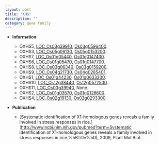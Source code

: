 ```yaml
---
layout: post
title: "XHS"
description: ""
category: gene family
---
```


* **Information**  
    + OXHS5, [LOC_Os03g39910](http://rice.uga.edu/cgi-bin/ORF_infopage.cgi?orf=LOC_Os03g39910), [Os03g0596400](https://rapdb.dna.affrc.go.jp/locus/?name=Os03g0596400).
    + OXHS3, [LOC_Os05g06130](http://rice.uga.edu/cgi-bin/ORF_infopage.cgi?orf=LOC_Os05g06130), [Os05g0153200](https://rapdb.dna.affrc.go.jp/locus/?name=Os05g0153200).
    + OXHS7, [LOC_Os01g05440](http://rice.uga.edu/cgi-bin/ORF_infopage.cgi?orf=LOC_Os01g05440), [Os01g0147400](https://rapdb.dna.affrc.go.jp/locus/?name=Os01g0147400).
    + OXHS6, [LOC_Os01g05470](http://rice.uga.edu/cgi-bin/ORF_infopage.cgi?orf=LOC_Os01g05470), [Os01g0147700](https://rapdb.dna.affrc.go.jp/locus/?name=Os01g0147700).
    + OXHS8, [LOC_Os03g06340](http://rice.uga.edu/cgi-bin/ORF_infopage.cgi?orf=LOC_Os03g06340), [Os03g0159200](https://rapdb.dna.affrc.go.jp/locus/?name=Os03g0159200).
    + OXHS9, [LOC_Os04g21730](http://rice.uga.edu/cgi-bin/ORF_infopage.cgi?orf=LOC_Os04g21730), [Os04g0285401](https://rapdb.dna.affrc.go.jp/locus/?name=Os04g0285401).
    + OXHS1, [LOC_Os01g44230](http://rice.uga.edu/cgi-bin/ORF_infopage.cgi?orf=LOC_Os01g44230), [Os01g0633200](https://rapdb.dna.affrc.go.jp/locus/?name=Os01g0633200).
    + OXHS10, [LOC_Os12g38440](http://rice.uga.edu/cgi-bin/ORF_infopage.cgi?orf=LOC_Os12g38440), [Os12g0572500](https://rapdb.dna.affrc.go.jp/locus/?name=Os12g0572500).
    + OXHS11, [LOC_Os03g39940](http://rice.uga.edu/cgi-bin/ORF_infopage.cgi?orf=LOC_Os03g39940), None.
    + OXHS2, [LOC_Os01g03570](http://rice.uga.edu/cgi-bin/ORF_infopage.cgi?orf=LOC_Os01g03570), [Os01g0126600](https://rapdb.dna.affrc.go.jp/locus/?name=Os01g0126600).
    + OXHS4, [LOC_Os02g19130](http://rice.uga.edu/cgi-bin/ORF_infopage.cgi?orf=LOC_Os02g19130), [Os02g0293300](https://rapdb.dna.affrc.go.jp/locus/?name=Os02g0293300).

* **Publication**  
    + [Systematic identification of X1-homologous genes reveals a family involved in stress responses in rice.](http://www.ncbi.nlm.nih.gov/pubmed?term=Systematic identification of X1-homologous genes reveals a family involved in stress responses in rice.%5BTitle%5D), 2009, Plant Mol Biol.


